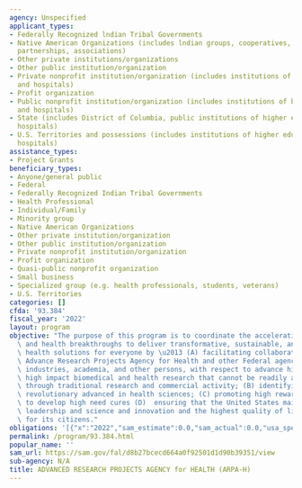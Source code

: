 ```yaml
---
agency: Unspecified
applicant_types:
- Federally Recognized lndian Tribal Governments
- Native American Organizations (includes lndian groups, cooperatives, corporations,
  partnerships, associations)
- Other private institutions/organizations
- Other public institution/organization
- Private nonprofit institution/organization (includes institutions of higher education
  and hospitals)
- Profit organization
- Public nonprofit institution/organization (includes institutions of higher education
  and hospitals)
- State (includes District of Columbia, public institutions of higher education and
  hospitals)
- U.S. Territories and possessions (includes institutions of higher education and
  hospitals)
assistance_types:
- Project Grants
beneficiary_types:
- Anyone/general public
- Federal
- Federally Recognized Indian Tribal Governments
- Health Professional
- Individual/Family
- Minority group
- Native American Organizations
- Other private institution/organization
- Other public institution/organization
- Private nonprofit institution/organization
- Profit organization
- Quasi-public nonprofit organization
- Small business
- Specialized group (e.g. health professionals, students, veterans)
- U.S. Territories
categories: []
cfda: '93.384'
fiscal_year: '2022'
layout: program
objective: "The purpose of this program is to coordinate the acceleration of biomedical\
  \ and health breakthroughs to deliver transformative, sustainable, and equitable\
  \ health solutions for everyone by \u2013 (A) facilitating collaboration between\
  \ Advance Research Projects Agency for Health and other Federal agencies, relevant\
  \ industries, academia, and other persons, with respect to advance high-potential,\
  \ high impact biomedical and health research that cannot be readily accomplished\
  \ through traditional research and commercial activity; (B) identifying and promoting\
  \ revolutionary advanced in health sciences; (C) promoting high reward innovation\
  \ to develop high need cures (D)  ensuring that the United States maintains, global\
  \ leadership and science and innovation and the highest quality of life and health\
  \ for its citizens."
obligations: '[{"x":"2022","sam_estimate":0.0,"sam_actual":0.0,"usa_spending_actual":0.0},{"x":"2023","sam_estimate":393000000.0,"sam_actual":0.0,"usa_spending_actual":0.0},{"x":"2024","sam_estimate":983000000.0,"sam_actual":0.0,"usa_spending_actual":0.0}]'
permalink: /program/93.384.html
popular_name: ''
sam_url: https://sam.gov/fal/d8b27bcecd664a0f92501d1d90b39351/view
sub-agency: N/A
title: ADVANCED RESEARCH PROJECTS AGENCY for HEALTH (ARPA-H)
---
```

